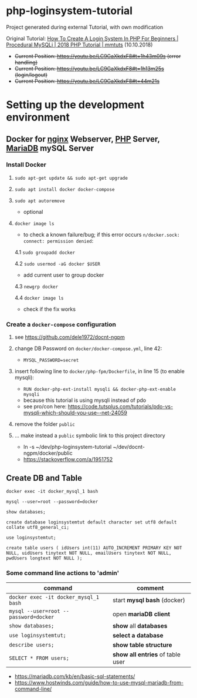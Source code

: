 # php-loginsystem-tutorial
Project generated during external Tutorial, with own modification

Original Tutorial: [How To Create A Login System In PHP For Beginners | Procedural MySQLi | 2018 PHP Tutorial | mmtuts]( https://youtu.be/LC9GaXkdxF8) (10.10.2018)

   - ~~Current Position: https://youtu.be/LC9GaXkdxF8#t=1h43m09s (error handling)~~
   - ~~Current Position: https://youtu.be/LC9GaXkdxF8#t=1h13m25s (login/logout)~~
   - ~~Current Position: https://youtu.be/LC9GaXkdxF8#t=44m21s~~

# Setting up the development environment

## Docker for [nginx](https://unit.nginx.org/) Webserver, [PHP](https://www.php.net/) Server, [MariaDB](https://mariadb.org/) mySQL Server

### Install Docker

1. `sudo apt-get update && sudo apt-get upgrade`

2. `sudo apt install docker docker-compose`

3. `sudo apt autoremove`
   - optional

4. `docker image ls`
   - to check a known failure/bug; if this error occurs `n/docker.sock: connect: permission denied`:

   4.1 `sudo groupadd docker`

   4.2 `sudo usermod -aG docker $USER`
      - add current user to group docker

   4.3 `newgrp docker`

   4.4 `docker image ls`
      - check if the fix works

### Create a `docker-compose` configuration

1. see https://github.com/dele1972/docnt-ngpm

2. change DB Password on `docker/docker-compose.yml`, line 42:

   - `MYSQL_PASSWORD=secret`

3. insert following line to `docker/php-fpm/Dockerfile`, in line 15 (to enable mysqli):

   - `RUN docker-php-ext-install mysqli && docker-php-ext-enable mysqli`
   - because this tutorial is using mysqli instead of pdo
   - see pro/con here: https://code.tutsplus.com/tutorials/pdo-vs-mysqli-which-should-you-use--net-24059

3. remove the folder `public`

4. ... make instead a `public` symbolic link to this project directory

   - ln -s ~/dev/php-loginsystem-tutorial ~/dev/docnt-ngpm/docker/public
   - https://stackoverflow.com/a/1951752

## Create DB and Table


```(shell)
docker exec -it docker_mysql_1 bash

mysql --user=root --password=docker

show databases;

create database loginsystemtut default character set utf8 default collate utf8_general_ci;

use loginsystemtut;

create table users ( idUsers int(11) AUTO_INCREMENT PRIMARY KEY NOT NULL, uidUsers tinytext NOT NULL, emailUsers tinytext NOT NULL, pwdUsers longtext NOT NULL );
```

### Some command line actions to 'admin'

| command | comment |
| --- | --- |
| `docker exec -it docker_mysql_1 bash` | start **mysql bash** (docker) |
| `mysql --user=root --password=docker` | open **mariaDB client** |
| `show databases;` | **show** all **databases** |
| `use loginsystemtut;` | **select a database** |
| `describe users;` | **show table structure** |
| `SELECT * FROM users;` | **show all entries** of table user|

* https://mariadb.com/kb/en/basic-sql-statements/
* https://www.hostwinds.com/guide/how-to-use-mysql-mariadb-from-command-line/
